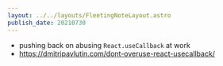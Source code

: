 ```yaml
---
layout: ../../layouts/FleetingNoteLayout.astro
publish_date: 20210730
---
```


- pushing back on abusing `React.useCallback` at work
- https://dmitripavlutin.com/dont-overuse-react-usecallback/
